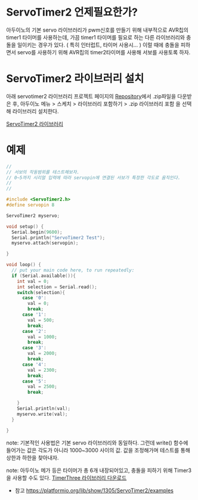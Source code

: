 # ServoTimer2 언제필요한가?
 아두이노의 기본 servo 라이브러리가 pwm신호를 만들기 위해 내부적으로 AVR칩의 timer1 타이머를 사용하는데, 가끔 timer1 타이머를 필요로 하는 다른 라이브러리와 충돌을 일이키는 경우가 있다. ( 특히 인터럽트, 타이머 사용시... )
 이럴 때에 충돌을 피하면서 servo를 사용하기 위해 AVR칩의 timer2타이머를 사용해 서보를 사용토록 하자.

# ServoTimer2 라이브러리 설치
아래 servotimer2 라이브러리 프로젝트 페이지의 [Repository](https://github.com/nabontra/ServoTimer2/blob/master/ServoTimer2.cpp)에서 .zip파일을 다운받은 후,
아두이노 메뉴 > 스케치 > 라이브러리 포함하기 > .zip 라이브러리 포함 을 선택해 라이브러리 설치한다.

[ServoTimer2 라이브러리](https://platformio.org/lib/show/1305/ServoTimer2)

# 예제
```C
//
// 서보의 작동범위를 테스트해보자.
// 0~5까지 시리얼 입력에 따라 servopin에 연결된 서보가 특정한 각도로 움직인다.
//
//

#include <ServoTimer2.h>
#define servopin 8

ServoTimer2 myservo;

void setup() {
  Serial.begin(9600);
  Serial.println("ServoTimer2 Test");
  myservo.attach(servopin);

}

void loop() {
  // put your main code here, to run repeatedly:
  if (Serial.available()){
    int val = 0;
    int selection = Serial.read();
    switch(selection){
      case '0':
        val = 0;
        break;
      case '1':
        val = 500;
        break;
      case '2':
        val = 1000;
        break;
      case '3':
        val = 2000;
        break;
      case '4':
        val = 2300;
        break;
      case '5':
        val = 2500;
        break;

    }
    Serial.println(val);
    myservo.write(val);
  }

}
```

note:
기본적인 사용법은 기본 servo 라이브러리와 동일하다.
그런데 write() 함수에 들어가는 값은 각도가 아니라 1000~3000 사이의 값.
값을 조정해가며 테스트를 통해 상한과 하한을 찾아내자.

note: 아두이노 메가 등은 타이머가 총 6개 내장되어있고, 충돌을 피하기 위해 Timer3을 사용할 수도 있다. [TimerThree 라이브러리 다운로드](http://playground.arduino.cc/Code/Timer1)

* 참고
https://platformio.org/lib/show/1305/ServoTimer2/examples
